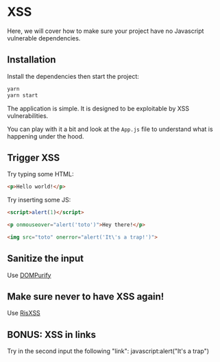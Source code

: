 # XSS

Here, we will cover how to make sure your project have no Javascript vulnerable dependencies.

## Installation

Install the dependencies then start the project:

```bash
yarn
yarn start
```

The application is simple.
It is designed to be exploitable by XSS vulnerabilities.

You can play with it a bit and look at the `App.js` file to understand what is happening under the hood.

## Trigger XSS

Try typing some HTML:
```html
<p>Hello world!</p>
```
Try inserting some JS:
```html
<script>alert(1)</script>
```
```html
<p onmouseover="alert('toto')">Hey there!</p>
```
```html
<img src="toto" onerror="alert('It\'s a trap!')">
```

## Sanitize the input

Use [DOMPurify](https://github.com/cure53/DOMPurify)

## Make sure never to have XSS again!

Use [RisXSS](https://github.com/theodo/RisXSS)

## BONUS: XSS in links

Try in the second input the following "link": javascript:alert("It's a trap")
